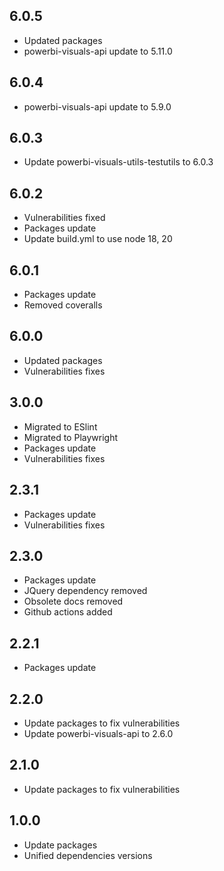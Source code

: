 ## 6.0.5
* Updated packages
* powerbi-visuals-api update to 5.11.0

## 6.0.4
* powerbi-visuals-api update to 5.9.0

## 6.0.3
* Update powerbi-visuals-utils-testutils to 6.0.3

## 6.0.2
* Vulnerabilities fixed
* Packages update
* Update build.yml to use node 18, 20

## 6.0.1
* Packages update
* Removed coveralls

## 6.0.0
* Updated packages
* Vulnerabilities fixes

## 3.0.0
* Migrated to ESlint
* Migrated to Playwright
* Packages update
* Vulnerabilities fixes

## 2.3.1
* Packages update
* Vulnerabilities fixes

## 2.3.0
* Packages update
* JQuery dependency removed
* Obsolete docs removed
* Github actions added

## 2.2.1
* Packages update

## 2.2.0
* Update packages to fix vulnerabilities
* Update powerbi-visuals-api to 2.6.0

## 2.1.0
* Update packages to fix vulnerabilities

## 1.0.0
* Update packages
* Unified dependencies versions
